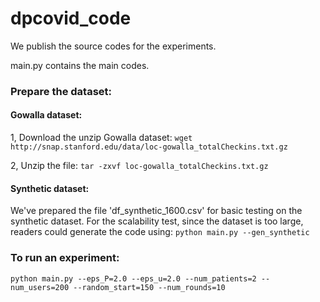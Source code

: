 # dpcovid_code

We publish the source codes for the experiments. 

main.py contains the main codes. 

### Prepare the dataset:

#### Gowalla dataset:

1, Download the unzip Gowalla dataset:
`wget http://snap.stanford.edu/data/loc-gowalla_totalCheckins.txt.gz`

2, Unzip the file:
`tar -zxvf loc-gowalla_totalCheckins.txt.gz`

#### Synthetic dataset:
We've prepared the file 'df_synthetic_1600.csv' for basic testing on the synthetic dataset. For the scalability test, since the dataset is too large, readers could generate the code using:
`python main.py --gen_synthetic`

### To run an experiment:
`python main.py --eps_P=2.0 --eps_u=2.0 --num_patients=2 --num_users=200 --random_start=150 --num_rounds=10`

